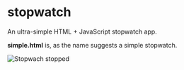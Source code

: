 stopwatch
=========

An ultra-simple HTML + JavaScript stopwatch app.

**simple.html** is, as the name suggests a simple stopwatch.

![Stopwach stopped](https://raw.github.com/nelsonic/stopwatch/master/Stopwatch-10hrs-stopped.png "Simple Stopwatch Stopped")